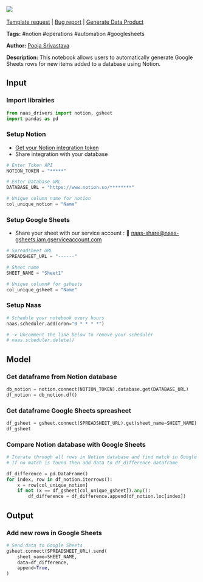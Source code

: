 <a href="https://app.naas.ai/user-redirect/naas/downloader?url=https://raw.githubusercontent.com/jupyter-naas/awesome-notebooks/master/Notion/Notion_Generate_Google_Sheets_rows_for_new_items_in_Notion_database.ipynb" target="_parent"><img src="https://naasai-public.s3.eu-west-3.amazonaws.com/open_in_naas.svg"/></a><br><br><a href="https://github.com/jupyter-naas/awesome-notebooks/issues/new?assignees=&labels=&template=template-request.md&title=Tool+-+Action+of+the+notebook+">Template request</a> | <a href="https://github.com/jupyter-naas/awesome-notebooks/issues/new?assignees=&labels=bug&template=bug_report.md&title=Notion+-+Generate+Google+Sheets+rows+for+new+items+in++database:+Error+short+description">Bug report</a> | <a href="https://app.naas.ai/user-redirect/naas/downloader?url=https://raw.githubusercontent.com/jupyter-naas/awesome-notebooks/master/Naas/Naas_Start_data_product.ipynb" target="_parent">Generate Data Product</a>

**Tags:** #notion #operations #automation #googlesheets

**Author:** [Pooja Srivastava](https://www.linkedin.com/in/pooja-srivastava-in/)

**Description:** This notebook allows users to automatically generate Google Sheets rows for new items added to a database using Notion.

## Input

### Import librairies


```python
from naas_drivers import notion, gsheet
import pandas as pd
```

### Setup Notion
- [Get your Notion integration token](https://docs.naas.ai/drivers/notion)
- Share integration with your database


```python
# Enter Token API
NOTION_TOKEN = "*****"

# Enter Database URL
DATABASE_URL = "https://www.notion.so/********"

# Unique column name for notion
col_unique_notion = "Name"
```

### Setup Google Sheets
- Share your sheet with our service account : 🔗 naas-share@naas-gsheets.iam.gserviceaccount.com


```python
# Spreadsheet URL
SPREADSHEET_URL = "------"

# Sheet name
SHEET_NAME = "Sheet1"

# Unique column# for gsheets
col_unique_gsheet = "Name"
```

### Setup Naas


```python
# Schedule your notebook every hours
naas.scheduler.add(cron="0 * * * *")

# -> Uncomment the line below to remove your scheduler
# naas.scheduler.delete()
```

## Model

### Get dataframe from Notion database


```python
db_notion = notion.connect(NOTION_TOKEN).database.get(DATABASE_URL)
df_notion = db_notion.df()
```

### Get dataframe Google Sheets spreasheet


```python
df_gsheet = gsheet.connect(SPREADSHEET_URL).get(sheet_name=SHEET_NAME)
df_gsheet
```

### Compare Notion database with Google Sheets


```python
# Iterate through all rows in Notion database and find match in Google Sheets
# If no match is found then add data to df_difference dataframe

df_difference = pd.DataFrame()
for index, row in df_notion.iterrows():
    x = row[col_unique_notion]
    if not (x == df_gsheet[col_unique_gsheet]).any():
        df_difference = df_difference.append(df_notion.loc[index])
```

## Output

### Add new rows in Google Sheets


```python
# Send data to Google Sheets
gsheet.connect(SPREADSHEET_URL).send(
    sheet_name=SHEET_NAME,
    data=df_difference,
    append=True,
)
```
